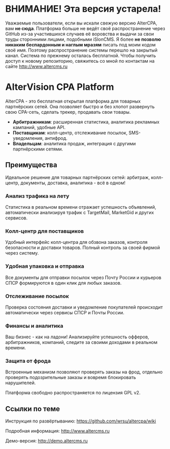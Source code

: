 # ВНИМАНИЕ! Эта версия устарела!

Уважаемые пользователи, если вы искали свежую версию AlterCPA, вам **не сюда**. Платформа больше не ведёт своё распространение через GitHub из-за участившихся случаев её воровства и выдачи за свои труды сторонними лицами, подобными iSlonCMS. Я более **не позволю никаким беспардонным и наглым мразям** писать под моим кодом своё имя. Поэтому распространение системы перешло на закрытый канал. Система по прежнему осталась бесплатной. Чтобы получить доступ к новому репозиторию, свяжитесь со мной по контактам на сайте  <http://www.altercms.ru>

# AlterVision CPA Platform

AlterCPA - это бесплатная открытая платформа для товарных партнёрских сетей. Она позволяет быстро и без хлопот развернуть свою CPA-сеть, сделать трекер, продавать свои товары.

- **Арбитражникам**: расширенная статистика, аналитика рекламных кампаний, удобные API.
- **Поставщикам**: колл-центр, отслеживание посылок, SMS-уведомления, антифрод.
- **Владельцам**: аналитика продаж, интеграция с другими партнёрскими сетями.

## Преимущества

Идеальное решение для товарных партнёрских сетей: арбитраж, колл-центр, документы, доставка, аналитика - всё в одном!

### Анализ трафика на лету
Статистика в реальном времени отражает успешность объявлений, автоматически анализируя трафик с TargetMail, MarketGid и других сервисов.

### Колл-центр для поставщиков
Удобный интерфейс колл-центра для обзвона заказов, контроля безопасности и доставки товаров. Полный контроль за своей фирмой через систему.

### Удобная упаковка и отправка
Все документы для отправки посылок через Почту России и курьеров СПСР формируются в один клик для любых заказов.

### Отслеживание посылок
Проверка состояния доставки и уведомление покупателей происходит автоматически через сервисы СПСР и Почты России.

### Финансы и аналитика
Ваш бизнес - как на ладони! Анализируйте успешность офферов, арбитражников, компаний, следите за своими доходами в реальном времени.

### Защита от фрода
Встроенные механизм позволяют проверять заказы на фрод, отдельно проверять подозрительные заказы и вовремя блокировать нарушителей.

Платформа свободно распространяется по лицензия GPL v2.

## Ссылки по теме

Инструкция по развёртыванию: <https://github.com/wrsu/altercpa/wiki>

Подробная информация: <http://www.altercms.ru>

Демо-версия: <http://demo.altercms.ru>

